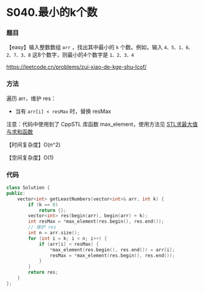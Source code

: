 # S040.最小的k个数

### 题目

【easy】输入整数数组 `arr` ，找出其中最小的 `k` 个数。例如，输入 ```4、5、1、6、2、7、3、8``` 这8个数字，则最小的4个数字是 ```1、2、3、4``` 

<https://leetcode.cn/problems/zui-xiao-de-kge-shu-lcof/>

### 方法

遍历 arr，维护  res：

- 当有 ```arr[i] < resMax``` 时，替换 resMax

注意：代码中使用到了 CppSTL 库函数 max_element，使用方法见 [STL求最大值与求和函数](https://github.com/gaoqizhong/LeetCode/blob/main/Notes/20220818-STL%E6%B1%82%E6%9C%80%E5%A4%A7%E5%80%BC%E4%B8%8E%E6%B1%82%E5%92%8C%E5%87%BD%E6%95%B0.md)

【时间复杂度】O(n^2)

【空间复杂度】O(1)

### 代码

```cpp
class Solution {
public:
    vector<int> getLeastNumbers(vector<int>& arr, int k) {
        if (k == 0)
            return {};
        vector<int> res(begin(arr), begin(arr) + k);
        int resMax = *max_element(res.begin(), res.end());
		// 维护 res
        int n = arr.size();
        for (int i = k; i < n; i++) {
            if (arr[i] < resMax) {
                *max_element(res.begin(), res.end()) = arr[i];
                resMax = *max_element(res.begin(), res.end());
            }
        }
        return res;
    }
};
```


